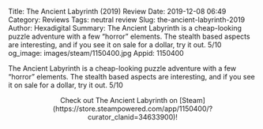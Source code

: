 Title: The Ancient Labyrinth (2019) Review
Date: 2019-12-08 06:49
Category: Reviews
Tags: neutral review
Slug: the-ancient-labyrinth-2019
Author: Hexadigital
Summary: The Ancient Labyrinth is a cheap-looking puzzle adventure with a few “horror” elements. The stealth based aspects are interesting, and if you see it on sale for a dollar, try it out. 5/10
og_image: images/steam/1150400.jpg
Appid: 1150400

The Ancient Labyrinth is a cheap-looking puzzle adventure with a few “horror” elements. The stealth based aspects are interesting, and if you see it on sale for a dollar, try it out. 5/10

<center>Check out The Ancient Labyrinth on [Steam](https://store.steampowered.com/app/1150400/?curator_clanid=34633900)!</center>
